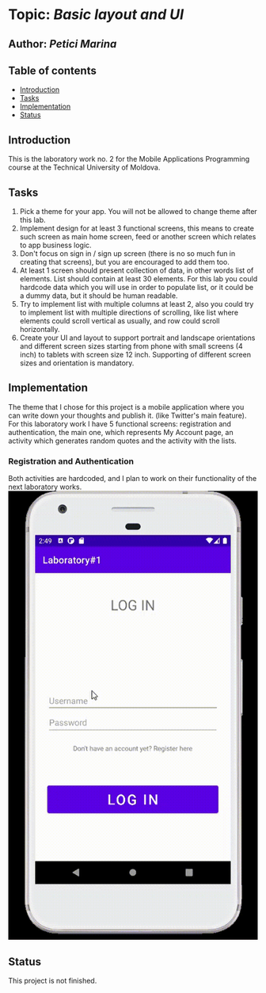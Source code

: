 # Topic: *Basic layout and UI*
## Author: *Petici Marina*


## Table of contents
* [Introduction](#introduction)
* [Tasks](#taasks)
* [Implementation](#implementation)
* [Status](#status)

## Introduction
This is the laboratory work no. 2 for the Mobile Applications Programming course at the Technical University of Moldova.
   
## Tasks

1. Pick a theme for your app. You will not be allowed to change theme after this lab.
2. Implement design for at least 3 functional screens, this means to create such screen as main home screen, feed or another screen which relates to app business logic.
3. Don't focus on sign in / sign up screen (there is no so much fun in creating that screens), but you are encouraged to add them too.
4. At least 1 screen should present collection of data, in other words list of elements.
List should contain at least 30 elements. For this lab you could hardcode data which you will use in order to populate list, or it could be a dummy data, but it should be human readable.
5. Try to implement list with multiple columns at least 2, also you could try to implement list with multiple directions of scrolling, like list where elements could scroll vertical as usually, and row could scroll horizontally.
6. Create your UI and layout to support portrait and landscape orientations and different screen sizes starting from phone with small screens (4 inch) to tablets with screen size 12 inch. Supporting of different screen sizes and orientation is mandatory.

## Implementation
The theme that I chose for this project is a mobile application where you can write down your thoughts and publish it. (like Twitter's main feature). 
For this laboratory work I have 5 functional screens: registration and authentication, the main one, which represents My Account page, an activity which generates random quotes and the activity with the lists.

### Registration and Authentication
Both activities are hardcoded, and I plan to work on their functionality of the next laboratory works.
![alt text](https://github.com/marina01p/PAM/blob/lab2/Results/Android%20Auth%20and%20Registration.gif)

## Status
This project is not finished.


